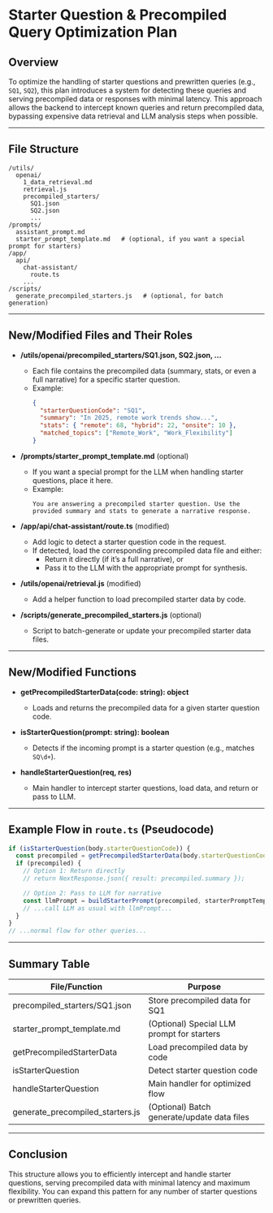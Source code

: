 # Starter Question & Precompiled Query Optimization Plan

## Overview

To optimize the handling of starter questions and prewritten queries (e.g., `SQ1`, `SQ2`), this plan introduces a system for detecting these queries and serving precompiled data or responses with minimal latency. This approach allows the backend to intercept known queries and return precompiled data, bypassing expensive data retrieval and LLM analysis steps when possible.

---

## File Structure

```
/utils/
  openai/
    1_data_retrieval.md
    retrieval.js
    precompiled_starters/
      SQ1.json
      SQ2.json
      ...
/prompts/
  assistant_prompt.md
  starter_prompt_template.md   # (optional, if you want a special prompt for starters)
/app/
  api/
    chat-assistant/
      route.ts
    ...
/scripts/
  generate_precompiled_starters.js   # (optional, for batch generation)
```

---

## New/Modified Files and Their Roles

- **/utils/openai/precompiled_starters/SQ1.json, SQ2.json, ...**

  - Each file contains the precompiled data (summary, stats, or even a full narrative) for a specific starter question.
  - Example:
    ```json
    {
      "starterQuestionCode": "SQ1",
      "summary": "In 2025, remote work trends show...",
      "stats": { "remote": 68, "hybrid": 22, "onsite": 10 },
      "matched_topics": ["Remote_Work", "Work_Flexibility"]
    }
    ```

- **/prompts/starter_prompt_template.md** (optional)

  - If you want a special prompt for the LLM when handling starter questions, place it here.
  - Example:
    ```
    You are answering a precompiled starter question. Use the provided summary and stats to generate a narrative response.
    ```

- **/app/api/chat-assistant/route.ts** (modified)

  - Add logic to detect a starter question code in the request.
  - If detected, load the corresponding precompiled data file and either:
    - Return it directly (if it’s a full narrative), or
    - Pass it to the LLM with the appropriate prompt for synthesis.

- **/utils/openai/retrieval.js** (modified)

  - Add a helper function to load precompiled starter data by code.

- **/scripts/generate_precompiled_starters.js** (optional)
  - Script to batch-generate or update your precompiled starter data files.

---

## New/Modified Functions

- **getPrecompiledStarterData(code: string): object**

  - Loads and returns the precompiled data for a given starter question code.

- **isStarterQuestion(prompt: string): boolean**

  - Detects if the incoming prompt is a starter question (e.g., matches `SQ\d+`).

- **handleStarterQuestion(req, res)**
  - Main handler to intercept starter questions, load data, and return or pass to LLM.

---

## Example Flow in `route.ts` (Pseudocode)

```js
if (isStarterQuestion(body.starterQuestionCode)) {
  const precompiled = getPrecompiledStarterData(body.starterQuestionCode);
  if (precompiled) {
    // Option 1: Return directly
    // return NextResponse.json({ result: precompiled.summary });

    // Option 2: Pass to LLM for narrative
    const llmPrompt = buildStarterPrompt(precompiled, starterPromptTemplate);
    // ...call LLM as usual with llmPrompt...
  }
}
// ...normal flow for other queries...
```

---

## Summary Table

| File/Function                    | Purpose                                     |
| -------------------------------- | ------------------------------------------- |
| precompiled_starters/SQ1.json    | Store precompiled data for SQ1              |
| starter_prompt_template.md       | (Optional) Special LLM prompt for starters  |
| getPrecompiledStarterData        | Load precompiled data by code               |
| isStarterQuestion                | Detect starter question code                |
| handleStarterQuestion            | Main handler for optimized flow             |
| generate_precompiled_starters.js | (Optional) Batch generate/update data files |

---

## Conclusion

This structure allows you to efficiently intercept and handle starter questions, serving precompiled data with minimal latency and maximum flexibility. You can expand this pattern for any number of starter questions or prewritten queries.
